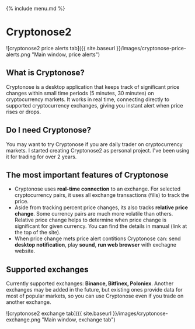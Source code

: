 {% include menu.md %}

# Cryptonose2

![cryptonose2 price alerts tab]({{ site.baseurl }}/images/cryptonose-price-alerts.png "Main window, price alerts")

## What is Cryptonose?
Cryptonose is a desktop application that keeps track of significant price changes within small time periods (5 minutes, 30 minutes) on cryptocurrency markets. It works in real time, connecting directly to supported cryptocurrency exchanges, giving you instant alert when price rises or drops.

## Do I need Cryptonose?
You may want to try Cryptonose if you are daily trader on cryptocurrency markets. I started creating Cryptonose2 as personal project. I've been using it for trading for over 2 years.

## The most important features of Cryptonose
* Cryptonose uses **real-time connection** to an exchange. For selected cryptocurrency pairs, it uses all exchange transactions (fills) to track the price.
* Aside from tracking percent price changes, its also tracks **relative price change**. Some currency pairs are much more volatile than others. Relative price change helps to determine when price change is significant for given currency. You can find the details in manual (link at the top of the site).
* When price change mets price alert contitions Cryptonose can: send **desktop notification**, play **sound**, **run web browser** with exchagne website.

## Supported exchanges
Currently supported exchanges: **Binance, Bitfinex, Poloniex**. Another exchanges may be added in the future, but existing ones provide data for most of popular markets, so you can use Cryptonose even if you trade on another exchange.

![cryptonose2 exchange tab]({{ site.baseurl }}/images/cryptonose-exchange.png "Main window, exchange tab")
